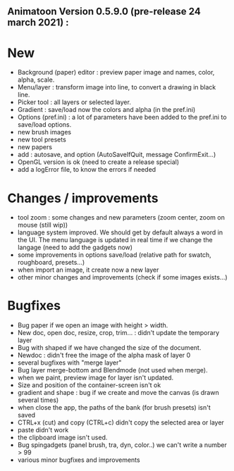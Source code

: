## Animatoon Version 0.5.9.0 (pre-release 24 march 2021) : 

# New
- Background (paper) editor : preview paper image and names, color, alpha, scale.
- Menu/layer : transform image into line, to convert a drawing in black line.
- Picker tool : all layers or selected layer.
- Gradient : save/load now the colors and alpha (in the pref.ini)
- Options (pref.ini) : a lot of parameters have been added to the pref.ini to save/load options.
- new brush images
- new tool presets
- new papers
- add : autosave, and option (AutoSaveIfQuit, message ConfirmExit...)
- OpenGL version is ok (need to create a release special)
- add a logError file, to know the errors if needed

# Changes / improvements
- tool zoom : some changes and new parameters (zoom center, zoom on mouse (still wip))
- language system improved. We should get by default always a word in the UI. The menu language is updated in real time if we change the langage (need to add the gadgets now)
- some improvements in options save/load (relative path for swatch, roughboard, presets...)
- when import an image, it create now a new layer
- other minor changes and improvements (check if some images exists...)

#  Bugfixes
- Bug paper if we open an image with height > width. 
- New doc, open doc, resize, crop, trim... : didn't update the temporary layer
- Bug with shaped if we have changed the size of the document.
- Newdoc : didn't free the image of the alpha mask of layer 0
- several bugfixes with "merge layer"
- Bug layer merge-bottom and Blendmode (not used when merge). 
- when we paint, preview image for layer isn't updated.
- Size and position of the container-screen isn't ok
- gradient and shape : bug if we create and move the canvas (is drawn several times)
- when close the app, the paths of the bank (for brush presets) isn't saved 
- CTRL+x (cut) and copy (CTRL+c) didn't copy the selected area or layer
- paste didn't work 
- the clipboard image isn't used.
- Bug spingadgets (panel brush, tra, dyn, color..) we can't write a number > 99
- various minor bugfixes and improvements
